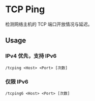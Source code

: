 # TCP Ping

检测网络主机的 TCP 端口开放情况与延迟。

## Usage

### IPv4 优先，支持 IPv6

```
/tcping <Host> <Port> [次数]
```

### 仅限 IPv6

```
/tcping6 <Host> <Port> [次数]
```
